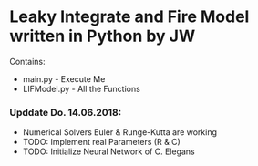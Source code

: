 # Leaky Integrate and Fire Model written in Python by JW

Contains:
* main.py - Execute Me
* LIFModel.py - All the Functions

### Upddate Do. 14.06.2018:
* Numerical Solvers Euler & Runge-Kutta are working
* TODO: Implement real Parameters (R & C)
* TODO: Initialize Neural Network of C. Elegans
